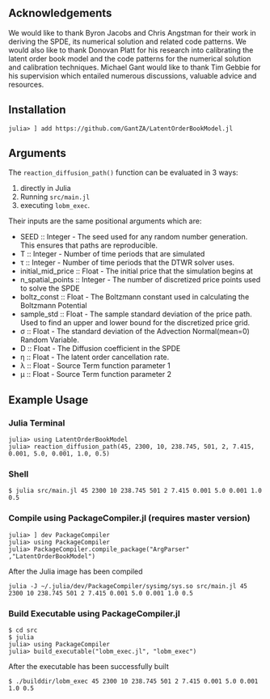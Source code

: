 ## Acknowledgements

We would like to thank Byron Jacobs and Chris Angstman for their work in deriving the SPDE,  its numerical solution and related code patterns. We would also like to thank Donovan Platt for his research into calibrating the latent order book model and the code patterns for the numerical solution and calibration techniques. Michael Gant would like to thank Tim Gebbie for his supervision which entailed numerous discussions, valuable advice and resources.


## Installation

```
julia> ] add https://github.com/GantZA/LatentOrderBookModel.jl
```

## Arguments

The `reaction_diffusion_path()` function can be evaluated in 3 ways:
1) directly in Julia
2) Running `src/main.jl`
3) executing `lobm_exec`.

Their inputs are the same positional arguments which are:
* SEED :: Integer - The seed used for any random number generation. This ensures that paths are reproducible.
* T :: Integer - Number of time periods that are simulated
* τ :: Integer - Number of time periods that the DTWR solver uses.
* initial_mid_price :: Float - The initial price that the simulation begins at
* n_spatial_points :: Integer - The number of discretized price points used to solve the SPDE
* boltz_const :: Float - The Boltzmann constant used in calculating the Boltzmann Potential
* sample_std :: Float - The sample standard deviation of the price path. Used to find an upper and lower bound for the discretized price grid.
* σ :: Float - The standard deviation of the Advection Normal(mean=0) Random Variable.   
* D :: Float - The Diffusion coefficient in the SPDE
* η :: Float - The latent order cancellation rate.
* λ :: Float - Source Term function parameter 1
* μ :: Float - Source Term function parameter 2
## Example Usage

### Julia Terminal

```
julia> using LatentOrderBookModel
julia> reaction_diffusion_path(45, 2300, 10, 238.745, 501, 2, 7.415, 0.001, 5.0, 0.001, 1.0, 0.5)

```

### Shell
```
$ julia src/main.jl 45 2300 10 238.745 501 2 7.415 0.001 5.0 0.001 1.0 0.5
```

### Compile using PackageCompiler.jl (requires master version)

```
julia> ] dev PackageCompiler
julia> using PackageCompiler
julia> PackageCompiler.compile_package("ArgParser" ,"LatentOrderBookModel")

```
After the Julia image has been compiled
```
julia -J ~/.julia/dev/PackageCompiler/sysimg/sys.so src/main.jl 45 2300 10 238.745 501 2 7.415 0.001 5.0 0.001 1.0 0.5

```

### Build Executable using PackageCompiler.jl

```
$ cd src
$ julia
julia> using PackageCompiler
julia> build_executable("lobm_exec.jl", "lobm_exec")

```
After the executable has been successfully built
```
$ ./builddir/lobm_exec 45 2300 10 238.745 501 2 7.415 0.001 5.0 0.001 1.0 0.5
```
